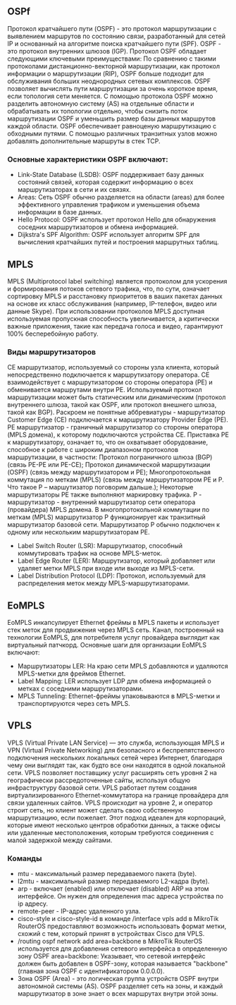 ## <a>OSPf</a> 
Протокол кратчайшего пути (OSPF) - это протокол маршрутизации с выявлением маршрутов по состоянию связи, разработанный для сетей IP и основанный на алгоритме поиска кратчайшего пути (SPF). OSPF - это протокол внутренних шлюзов (IGP).
Протокол OSPF обладает следующими ключевыми преимуществами:
По сравнению с такими протоколами дистанционно-векторной маршрутизации, как протокол информации о маршрутизации (RIP), OSPF больше подходит для обслуживания больших неоднородных сетевых комплексов. OSPF позволяет вычислять пути маршрутизации за очень короткое время, если топология сети меняется.
С помощью протокола OSPF можно разделить автономную систему (AS) на отдельные области и обрабатывать их топологии отдельно, чтобы снизить поток маршрутизации OSPF и уменьшить размер базы данных маршрутов каждой области.
OSPF обеспечивает равноценую маршрутизацию с обходными путями. С помощью различных транзитных узлов можно добавлять дополнительные маршруты в стек TCP.
### <a>Основные характеристики OSPF включают:</a>
- Link-State Database (LSDB): OSPF поддерживает базу данных состояний связей, которая содержит информацию о всех маршрутизаторах в сети и их связях.
- Areas: Сеть OSPF обычно разделяется на области (areas) для более эффективного управления трафиком и уменьшения объема информации в базе данных.
- Hello Protocol: OSPF использует протокол Hello для обнаружения соседних маршрутизаторов и обмена информацией.
- Dijkstra's SPF Algorithm: OSPF использует алгоритм SPF для вычисления кратчайших путей и построения маршрутных таблиц.

## <a>MPLS</a> 
MPLS (Multiprotocol label switching) является протоколом для ускорения и формирования потоков сетевого трафика, что, по сути, означает сортировку MPLS и расстановку приоритетов в ваших пакетах данных на основе их класс обслуживания (например, IP-телефон, видео или данные Skype). При использовании протоколов MPLS доступная используемая пропускная способность увеличивается, а критически важные приложения, такие как передача голоса и видео, гарантируют 100% бесперебойную работу.
### <a>Виды маршрутизаторов</a>
CE маршрутизатор, используемый со стороны узла клиента, который непосредственно подключается к маршрутизатору оператора.
CE взаимодействует с маршрутизатором со стороны оператора (PE) и обменивается маршрутами внутри PE. Используемый протокол маршрутизации может быть статическим или динамическим (протокол внутреннего шлюза, такой как OSPF, или протокол внешнего шлюза, такой как BGP).
Раскроем не понятные аббревиатуры - маршрутизатор Customer Edge (CE) подключается к маршрутизатору Provider Edge (PE).
PE маршрутизатор - граничный маршрутизатор со стороны оператора (MPLS домена), к которому подключаются устройства CE. Приставка PE к маршрутизатору, означает то, что он охватывает оборудование, способное к работе с широким диапазоном протоколов маршрутизации, в частности:
Протокол пограничного шлюза (BGP) (связь PE-PE или PE-CE);
Протокол динамической маршрутизации (OSPF) (связь между маршрутизатором и PE);
Многопротокольная коммутация по меткам (MPLS) (связь между маршрутизатором PE и P. Что такое P – маршутизатор поговорим дальше.);
Некоторые маршрутизаторы PE также выполняют маркировку трафика.
P - маршрутизатор - внутренний маршрутизатор сети оператора (провайдера) MPLS домена. В многопротокольной коммутации по меткам (MPLS) маршрутизатор P функционирует как транзитный маршрутизатор базовой сети. Маршрутизатор P обычно подключен к одному или нескольким маршрутизаторам PE.

- Label Switch Router (LSR): Маршрутизатор, способный коммутировать трафик на основе MPLS-меток.
- Label Edge Router (LER): Маршрутизатор, который добавляет или удаляет метки MPLS при входе или выходе из MPLS-сети.
- Label Distribution Protocol (LDP): Протокол, используемый для распределения меток между MPLS-маршрутизаторами.

## <a>EoMPLS</a>
EoMPLS инкапсулирует Ethernet фреймы в MPLS пакеты и использует стек меток для продвижения через MPLS сеть.
Канал, построенный на технологии EoMPLS, для потребителя услуг провайдера выглядит как виртуальный патчкорд.
Основные шаги для организации EoMPLS включают:
- Маршрутизаторы LER: На краю сети MPLS добавляются и удаляются MPLS-метки для фреймов Ethernet.
- Label Mapping: LER использует LDP для обмена информацией о метках с соседними маршрутизаторами.
- MPLS Tunneling: Ethernet-фреймы упаковываются в MPLS-метки и транспортируются через сеть MPLS.

## <a>VPLS</a>
VPLS (Virtual Private LAN Service) — это служба, использующая MPLS и VPN (Virtual Private Networking) для безопасного и беспрепятственного подключения нескольких локальных сетей через Интернет, благодаря чему они выглядят так, как будто все они находятся в одной локальной сети. VPLS позволяет поставщику услуг расширять сеть уровня 2 на географически рассредоточенные сайты, используя общую инфраструктуру базовой сети. VPLS работает путем создания виртуализированного Ethernet-коммутатора на границе провайдера для связи удаленных сайтов. VPLS происходит на уровне 2, и оператор строит сеть, но клиент может сделать свою собственную маршрутизацию, если пожелает. Этот подход идеален для корпораций, которые имеют несколько центров обработки данных, а также офисы или удаленные местоположения, которым требуются соединения с малой задержкой между сайтами.

### <a>Команды</a>
- mtu - максимальный размер передаваемого пакета (byte).    
- l2mtu - максимальный размер передаваемого L2-кадра (byte).    
- arp - включает (enabled) или отключает (disabled) ARP на этом интерфейсе. Он нужен для определения mac адреса устройства по ip адресу.    
- remote-peer - IP-адрес удаленного узла.    
- cisco-style и cisco-style-id в команде /interface vpls add в MikroTik RouterOS предоставляют возможность использовать формат метки, схожий с тем, который принят в устройствах Cisco для VPLS.     
- /routing ospf network add area=backbone в MikroTik RouterOS используется для добавления сетевого интерфейса в определенную зону OSPF area=backbone: Указывает, что сетевой интерфейс должен быть добавлен в OSPF-зону, которая называется "backbone" (главная зона OSPF с идентификатором 0.0.0.0).    
- Зона OSPF (Area) - это логическая группа устройств OSPF внутри автономной системы (AS). OSPF разделяет сеть на зоны, и каждый маршрутизатор в зоне знает о всех маршрутах внутри этой зоны.    
